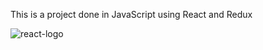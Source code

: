 This is a project done in JavaScript using React and Redux 

![react-logo](https://user-images.githubusercontent.com/67077374/92113481-be950980-edc5-11ea-8ac6-da42150fe1ae.png)

